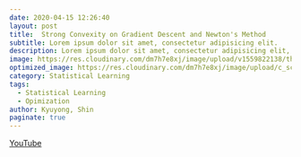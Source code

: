 ```yaml
---
date: 2020-04-15 12:26:40
layout: post
title:  Strong Convexity on Gradient Descent and Newton's Method
subtitle: Lorem ipsum dolor sit amet, consectetur adipisicing elit.
description: Lorem ipsum dolor sit amet, consectetur adipisicing elit, sed do eiusmod tempor incididunt ut labore et dolore magna aliqua.
image: https://res.cloudinary.com/dm7h7e8xj/image/upload/v1559822138/theme9_v273a9.jpg
optimized_image: https://res.cloudinary.com/dm7h7e8xj/image/upload/c_scale,w_380/v1559822138/theme9_v273a9.jpg
category: Statistical Learning
tags:
  - Statistical Learning
  - Opimization
author: Kyuyong, Shin
paginate: true
---
```

[YouTube](https://youtu.be/UPZDoZl-u5k)